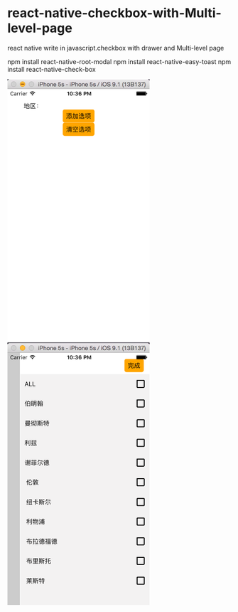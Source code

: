 # react-native-checkbox-with-Multi-level-page
react native write in javascript.checkbox with drawer and Multi-level page

npm install react-native-root-modal
npm install react-native-easy-toast
npm install react-native-check-box

![](http://github.com/sunyang0904/react-native-checkbox-with-Multi-level-page/raw/master/1.png)
![](http://github.com/sunyang0904/react-native-checkbox-with-Multi-level-page/raw/master/2.png)
